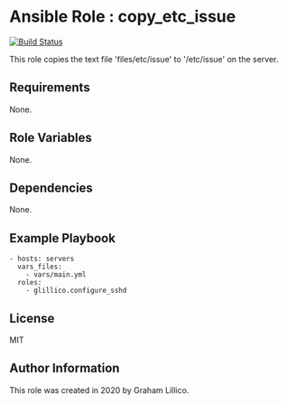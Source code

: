 # Ansible Role : copy_etc_issue

[![Build Status](https://github.com/glillico/ansible-role-copy_etc_issue/workflows/build/badge.svg)](https://github.com/glillico/ansible-role-copy_etc_issue/actions?query=workflow%3Abuild)

This role copies the text file 'files/etc/issue' to '/etc/issue' on the server.

## Requirements

None.

## Role Variables

None.

## Dependencies

None.

## Example Playbook

    - hosts: servers
      vars_files:
        - vars/main.yml
      roles:
        - glillico.configure_sshd

## License

MIT

## Author Information

This role was created in 2020 by Graham Lillico.
